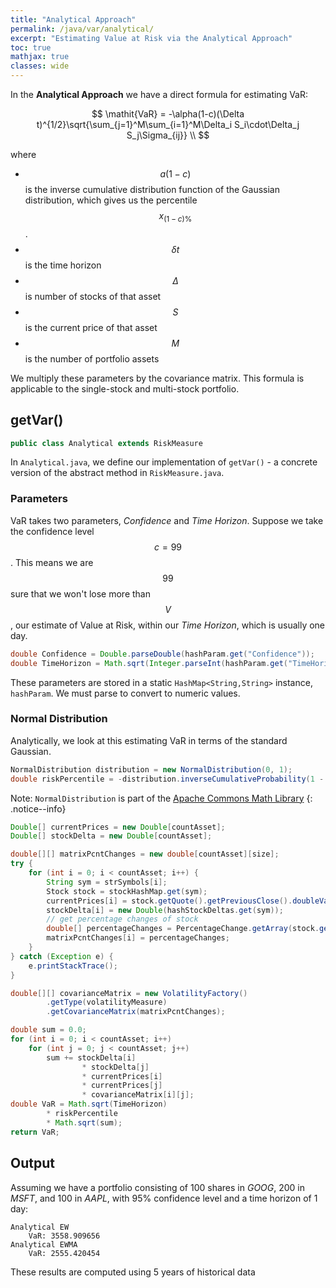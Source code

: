 ```yaml
---
title: "Analytical Approach"
permalink: /java/var/analytical/
excerpt: "Estimating Value at Risk via the Analytical Approach"
toc: true
mathjax: true
classes: wide
---
```


In the __Analytical Approach__ we have a direct formula for estimating VaR:

$$
\mathit{VaR} = -\alpha(1-c)(\Delta t)^{1/2}\sqrt{\sum_{j=1}^M\sum_{i=1}^M\Delta_i S_i\cdot\Delta_j S_j\Sigma_{ij}} \\
$$

where 
* $$a(1-c)$$ is the inverse cumulative distribution function of the Gaussian distribution, which gives us the percentile $$x_{(1-c)\%}$$.
* $$\delta t$$ is the time horizon
* $$\Delta$$ is number of stocks of that asset
* $$S$$ is the current price of that asset
* $$M$$ is the number of portfolio assets


We multiply these parameters by the covariance matrix. This formula is applicable to the single-stock and multi-stock portfolio. 

## getVar()


```java
public class Analytical extends RiskMeasure
```

In `Analytical.java`, we define our implementation of `getVar()` - a concrete version of the abstract method in `RiskMeasure.java`.

### Parameters

VaR takes two parameters, _Confidence_ and _Time Horizon_.
Suppose we take the confidence level $$c = 99%$$.
This means we are $$99%$$ sure that we won't lose more than $$V$$, our estimate of Value at Risk, within our _Time Horizon_, which is usually one day.

```java
double Confidence = Double.parseDouble(hashParam.get("Confidence"));
double TimeHorizon = Math.sqrt(Integer.parseInt(hashParam.get("TimeHorizonDays")));
```

These parameters are stored in a static `HashMap<String,String>` instance, `hashParam`. 
We must parse to convert to numeric values.

### Normal Distribution

Analytically, we look at this estimating VaR in terms of the standard Gaussian.



```java
NormalDistribution distribution = new NormalDistribution(0, 1);
double riskPercentile = -distribution.inverseCumulativeProbability(1 - Confidence);
```
Note: `NormalDistribution` is part of the [Apache Commons Math Library](http://commons.apache.org/proper/commons-math/)
{: .notice--info}

```java
Double[] currentPrices = new Double[countAsset];
Double[] stockDelta = new Double[countAsset];

double[][] matrixPcntChanges = new double[countAsset][size];
try {
    for (int i = 0; i < countAsset; i++) {
        String sym = strSymbols[i];
        Stock stock = stockHashMap.get(sym);
        currentPrices[i] = stock.getQuote().getPreviousClose().doubleValue();
        stockDelta[i] = new Double(hashStockDeltas.get(sym));
        // get percentage changes of stock
        double[] percentageChanges = PercentageChange.getArray(stock.getHistory());
        matrixPcntChanges[i] = percentageChanges;
    }
} catch (Exception e) {
    e.printStackTrace();
}
```


```java
double[][] covarianceMatrix = new VolatilityFactory()
        .getType(volatilityMeasure)
        .getCovarianceMatrix(matrixPcntChanges);
```

```java
double sum = 0.0;
for (int i = 0; i < countAsset; i++)
    for (int j = 0; j < countAsset; j++)
        sum += stockDelta[i]
                * stockDelta[j]
                * currentPrices[i]
                * currentPrices[j]
                * covarianceMatrix[i][j];
double VaR = Math.sqrt(TimeHorizon)
        * riskPercentile
        * Math.sqrt(sum);
return VaR;
```
## Output

Assuming we have a portfolio consisting of 100 shares in _GOOG_, 200 in _MSFT_, and 100 in _AAPL_, with 95% confidence level and a time horizon of 1 day:

```
Analytical EW
	VaR: 3558.909656
Analytical EWMA
	VaR: 2555.420454
```

These results are computed using 5 years of historical data